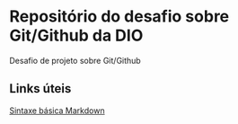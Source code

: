 # Repositório do desafio sobre Git/Github da DIO
Desafio de projeto sobre Git/Github

## Links úteis
[Sintaxe básica Markdown](https://www.markdownguide.org/basic-syntax/)
